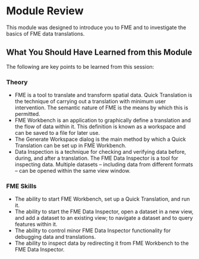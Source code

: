 # Module Review #

This module was designed to introduce you to FME and to investigate the basics of FME data translations.

 
## What You Should Have Learned from this Module ##

The following are key points to be learned from this session:

### Theory ###

- FME is a tool to translate and transform spatial data.
Quick Translation is the technique of carrying out a translation with minimum user intervention. The semantic nature of FME is the means by which this is permitted.
- FME Workbench is an application to graphically define a translation and the flow of data within it. This definition is known as a workspace and can be saved to a file for later use.
- The Generate Workspace dialog is the main method by which a Quick Translation can be set up in FME Workbench.
- Data Inspection is a technique for checking and verifying data before, during, and after a translation. The FME Data Inspector is a tool for inspecting data. Multiple datasets – including data from different formats – can be opened within the same view window.

### FME Skills ###

- The ability to start FME Workbench, set up a Quick Translation, and run it.
- The ability to start the FME Data Inspector, open a dataset in a new view, and add a dataset to an existing view; to navigate a dataset and to query features within it.
- The ability to control minor FME Data Inspector functionality for debugging data and translations.
- The ability to inspect data by redirecting it from FME Workbench to the FME Data Inspector.
